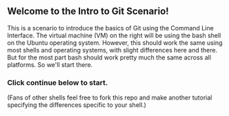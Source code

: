 ## Welcome to the Intro to Git Scenario!

This is a scenario to introduce the basics of Git using the Command Line
Interface.  The virtual machine (VM) on the right will be using the bash
shell on the Ubuntu operating system.  However, this should work the
same using most shells and operating systems, with slight differences
here and there.  But for the most part bash should work pretty much the
same across all platforms.  So we'll start there.

### Click continue below to start.

(Fans of other shells feel free to fork this
repo and make another tutorial specifying the differences specific to
your shell.)
